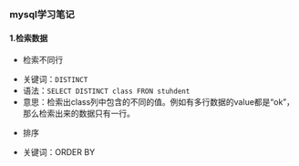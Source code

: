 ### mysql学习笔记

#### 1.检索数据
  * 检索不同行
   - 关键词：`DISTINCT`
   - 语法：`SELECT DISTINCT class FRON stuhdent`  
   - 意思：检索出class列中包含的不同的值。例如有多行数据的value都是“ok”，那么检索出来的数据只有一行。  
  * 排序  
   - 关键词：ORDER BY
